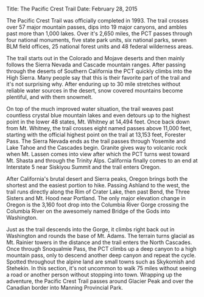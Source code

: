 Title: The Pacific Crest Trail
Date: February 28, 2015

The Pacific Crest Trail was officially completed in 1993.  The trail crosses over 57 major mountain passes, dips into 19 major canyons, and ambles past more than 1,000 lakes.  Over it's 2,650 miles, the PCT passes through four national monuments, five state park units, six national parks, seven BLM field offices, 25 national forest units and 48 federal wilderness areas.

The trail starts out in the Colorado and Mojave deserts and then mainly follows the Sierra Nevada and Cascade mountain ranges.  After passing through the deserts of Southern California the PCT quickly climbs into the High Sierra.  Many people say that this is their favorite part of the trail and it's not surprising why.  After enduring up to 30 mile stretches without reliable water sources in the desert, snow covered mountains become plentiful, and with them snowmelt.

On top of the much improved water situation, the trail weaves past countless crystal blue mountain lakes and even detours up to the highest point in the lower 48 states, Mt. Whitney at 14,494 feet.  Once back down from Mt. Whitney, the trail crosses eight named passes above 11,000 feet, starting with the official highest point on the trail at 13,153 feet, Forester Pass.  The Sierra Nevada ends as the trail passes through Yosemite and Lake Tahoe and the Cascades begin.  Granite gives way to volcanic rock when Mt. Lassen comes into view after which the PCT turns west toward Mt. Shasta and through the Trinity Alps.  California finally comes to an end at Interstate 5 near Siskiyou Summit and the trail enters Oregon.

After California's brutal desert and Sierra peaks, Oregon brings both the shortest and the easiest portion to hike.  Passing Ashland to the west, the trail runs directly along the Rim of Crater Lake, then past Bend, the Three Sisters and Mt. Hood near Portland.  The only major elevation change in Oregon is the 3,160 foot drop into the Columbia River Gorge crossing the Columbia River on the awesomely named Bridge of the Gods into Washington.

Just as the trail descends into the Gorge, it climbs right back out in Washington and rounds the base of Mt. Adams.  The terrain turns glacial as Mt. Rainier towers in the distance and the trail enters the North Cascades.  Once through Snoqualmie Pass, the PCT climbs up a deep canyon to a high mountain pass, only to descend another deep canyon and repeat the cycle.  Spotted throughout the alpine land are small towns such as Skykomish and Stehekin.  In this section, it's not uncommon to walk 75 miles without seeing a road or another person without stopping into town.  Wrapping up the adventure, the Pacific Crest Trail passes around Glacier Peak and over the Canadian border into Manning Provincial Park.